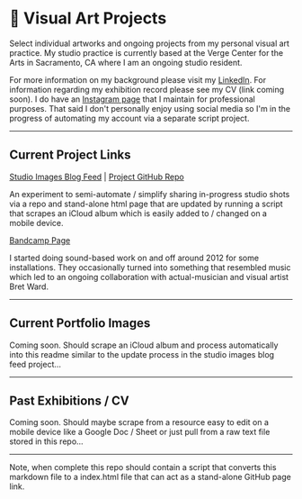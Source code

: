# 🌻 Visual Art Projects

Select individual artworks and ongoing projects from my personal visual art practice. My studio practice is currently based at the Verge Center for the Arts in Sacramento, CA where I am an ongoing studio resident. 

For more information on my background please visit my [LinkedIn](http://linkedin.com/in/tombetthauser/). For information regarding my exhibition record please see my CV (link coming soon). I do have an [Instagram page](https://www.instagram.com/tombetthauser/) that I maintain for professional purposes. That said I don't personally enjoy using social media so I'm in the progress of automating my account via a separate script project.

***

## Current Project Links

[Studio Images Blog Feed](https://tombetthauser.github.io/studio_blog/) | [Project GitHub Repo](https://github.com/tombetthauser/studio_blog)

An experiment to semi-automate / simplify sharing in-progress studio shots via a repo and stand-alone html page that are updated by running a script that scrapes an iCloud album which is easily added to / changed on a mobile device.

[Bandcamp Page](https://tombetthauser.bandcamp.com/)

I started doing sound-based work on and off around 2012 for some installations. They occasionally turned into something that resembled music which led to an ongoing collaboration with actual-musician and visual artist Bret Ward.

***

## Current Portfolio Images

Coming soon. Should scrape an iCloud album and process automatically into this readme similar to the update process in the studio images blog feed project...

***

## Past Exhibitions / CV

Coming soon. Should maybe scrape from a resource easy to edit on a mobile device like a Google Doc / Sheet or just pull from a raw text file stored in this repo...

***

Note, when complete this repo should contain a script that converts this markdown file to a index.html file that can act as a stand-alone GitHub page link.